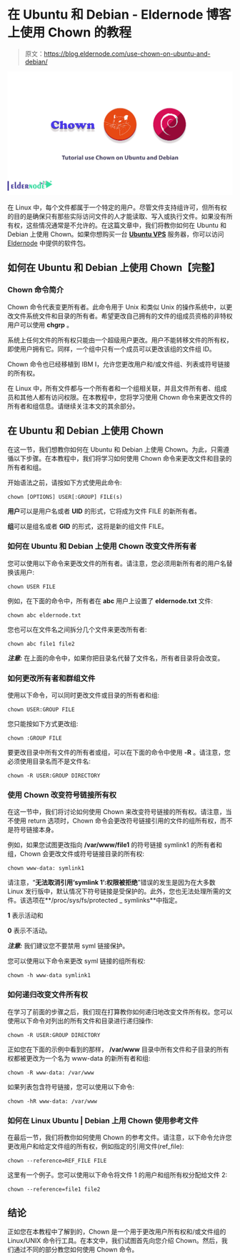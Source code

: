 # 在 Ubuntu 和 Debian - Eldernode 博客上使用 Chown 的教程

> 原文：<https://blog.eldernode.com/use-chown-on-ubuntu-and-debian/>

![Tutorial use Chown on Ubuntu and Debian](img/3a88556f76fe6610d8ed91dd52330fd9.png)

在 Linux 中，每个文件都属于一个特定的用户。尽管文件支持组许可，但所有权的目的是确保只有那些实际访问文件的人才能读取、写入或执行文件。如果没有所有权，这些情况通常是不允许的。在这篇文章中，我们将教你如何在 Ubuntu 和 Debian 上使用 Chown。如果你想购买一台 [**Ubuntu VPS**](https://eldernode.com/ubuntu-vps/) 服务器，你可以访问 [Eldernode](https://eldernode.com/) 中提供的软件包。

## **如何在 Ubuntu 和 Debian 上使用 Chown【完整】**

### **Chown 命令简介**

Chown 命令代表变更所有者。此命令用于 Unix 和类似 Unix 的操作系统中，以更改文件系统文件和目录的所有者。希望更改自己拥有的文件的组成员资格的非特权用户可以使用 **chgrp** 。

系统上任何文件的所有权只能由一个超级用户更改。用户不能转移文件的所有权，即使用户拥有它。同样，一个组中只有一个成员可以更改该组的文件组 ID。

Chown 命令也已经移植到 IBM I，允许您更改用户和/或文件组、列表或符号链接的所有权。

在 Linux 中，所有文件都与一个所有者和一个组相关联，并且文件所有者、组成员和其他人都有访问权限。在本教程中，您将学习使用 Chown 命令来更改文件的所有者和组信息。请继续关注本文的其余部分。

## **在 Ubuntu 和 Debian 上使用 Chown**

在这一节，我们想教你如何在 Ubuntu 和 Debian 上使用 Chown。为此，只需遵循以下步骤。在本教程中，我们将学习如何使用 Chown 命令来更改文件和目录的所有者和组。

开始语法之前，请按如下方式使用此命令:

```
chown [OPTIONS] USER[:GROUP] FILE(s)
```

**用户**可以是用户名或者 **UID** 的形式，它将成为文件 FILE 的新所有者。

**组**可以是组名或者 **GID** 的形式，这将是新的组文件 FILE。

### **如何在 Ubuntu 和 Debian 上使用 Chown 改变文件所有者**

您可以使用以下命令来更改文件的所有者。请注意，您必须用新所有者的用户名替换该用户:

```
chown USER FILE
```

例如，在下面的命令中，所有者在 **abc** 用户上设置了 **eldernode.txt** 文件:

```
chown abc eldernode.txt
```

您也可以在文件名之间拆分几个文件来更改所有者:

```
chown abc file1 file2
```

***注意:*** 在上面的命令中，如果你把目录名代替了文件名，所有者目录将会改变。

### **如何更改所有者和群组文件**

使用以下命令，可以同时更改文件或目录的所有者和组:

```
chown USER:GROUP FILE
```

您只能按如下方式更改组:

```
chown :GROUP FILE
```

要更改目录中所有文件的所有者或组，可以在下面的命令中使用 **-R** 。请注意，您必须使用目录名而不是文件名:

```
chown -R USER:GROUP DIRECTORY
```

### **使用 Chown** 改变符号链接所有权

在这一节中，我们将讨论如何使用 Chown 来改变符号链接的所有权。请注意，当不使用 return 选项时，Chown 命令会更改符号链接引用的文件的组所有权，而不是符号链接本身。

例如，如果您试图更改指向 **/var/www/file1** 的符号链接 symlink1 的所有者和组，Chown 会更改文件或符号链接目录的所有权:

```
chown www-data: symlink1
```

请注意，“**无法取消引用‘symlink 1’:权限被拒绝**”错误的发生是因为在大多数 Linux 发行版中，默认情况下符号链接是受保护的。此外，您也无法处理所需的文件。该选项在**/proc/sys/fs/protected _ symlinks**中指定。

**1** 表示活动和

**0** 表示不活动。

***注意:*** 我们建议您不要禁用 syml 链接保护。

您可以使用以下命令来更改 syml 链接的组所有权:

```
chown -h www-data symlink1
```

### **如何递归改变文件所有权**

在学习了前面的步骤之后，我们现在打算教你如何递归地改变文件所有权。您可以使用以下命令对列出的所有文件和目录进行递归操作:

```
chown -R USER:GROUP DIRECTORY
```

正如您在下面的示例中看到的那样， **/var/www** 目录中所有文件和子目录的所有权都被更改为一个名为 www-data 的新所有者和组:

```
chown -R www-data: /var/www
```

如果列表包含符号链接，您可以使用以下命令:

```
chown -hR www-data: /var/www
```

### **如何在 Linux Ubuntu | Debian 上用 Chown 使用参考文件**

在最后一节，我们将教你如何使用 Chown 的参考文件。请注意，以下命令允许您更改用户和给定文件组的所有权，例如指定的引用文件(ref_file):

```
chown --reference=REF_FILE FILE
```

这里有一个例子。您可以使用以下命令将文件 1 的用户和组所有权分配给文件 2:

```
chown --reference=file1 file2
```

## 结论

正如您在本教程中了解到的，Chown 是一个用于更改用户所有权和/或文件组的 Linux/UNIX 命令行工具。在本文中，我们试图首先向您介绍 Chown。然后，我们通过不同的部分教您如何使用 Chown 命令。
